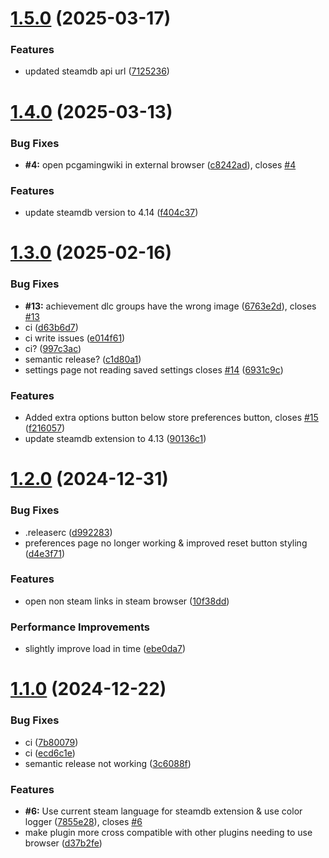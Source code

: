 # [1.5.0](https://github.com/BossSloth/Steam-SteamDB-extension/compare/v1.4.0...v1.5.0) (2025-03-17)


### Features

* updated steamdb api url ([7125236](https://github.com/BossSloth/Steam-SteamDB-extension/commit/7125236cf3841732d3b384ea22787f68a8d4bf34))

# [1.4.0](https://github.com/BossSloth/Steam-SteamDB-extension/compare/v1.3.0...v1.4.0) (2025-03-13)


### Bug Fixes

* **#4:** open pcgamingwiki in external browser ([c8242ad](https://github.com/BossSloth/Steam-SteamDB-extension/commit/c8242adaeab6339ae6af2c9078c4e256f356595a)), closes [#4](https://github.com/BossSloth/Steam-SteamDB-extension/issues/4)


### Features

* update steamdb version to 4.14 ([f404c37](https://github.com/BossSloth/Steam-SteamDB-extension/commit/f404c37e1fb4de9e85954893b5d630265fa2b115))

# [1.3.0](https://github.com/tddebart/Steam-SteamDB-extension/compare/v1.2.0...v1.3.0) (2025-02-16)


### Bug Fixes

* **#13:** achievement dlc groups have the wrong image ([6763e2d](https://github.com/tddebart/Steam-SteamDB-extension/commit/6763e2dbbbe93e11c33413611060b33f93826ea3)), closes [#13](https://github.com/tddebart/Steam-SteamDB-extension/issues/13)
* ci ([d63b6d7](https://github.com/tddebart/Steam-SteamDB-extension/commit/d63b6d7eee758136ca4409bfbf45cddfcd3ed2d6))
* ci write issues ([e014f61](https://github.com/tddebart/Steam-SteamDB-extension/commit/e014f6142dc02d412a5c46791ec8e9c80775dfd9))
* ci? ([997c3ac](https://github.com/tddebart/Steam-SteamDB-extension/commit/997c3acf09647e39efe4560b1d69dae76de9b2a1))
* semantic release? ([c1d80a1](https://github.com/tddebart/Steam-SteamDB-extension/commit/c1d80a179440d0f03147f33f2d6e67c8eb0aafeb))
* settings page not reading saved settings closes [#14](https://github.com/tddebart/Steam-SteamDB-extension/issues/14) ([6931c9c](https://github.com/tddebart/Steam-SteamDB-extension/commit/6931c9c11faacee6e5079ac0e17f89078500d3a1))


### Features

* Added extra options button below store preferences button, closes [#15](https://github.com/tddebart/Steam-SteamDB-extension/issues/15) ([f216057](https://github.com/tddebart/Steam-SteamDB-extension/commit/f216057c874f30788c741aa24d16129f449e6eeb))
* update steamdb extension to 4.13 ([90136c1](https://github.com/tddebart/Steam-SteamDB-extension/commit/90136c1cfab8067b632dd84e058cdd561518ca69))

# [1.2.0](https://github.com/tddebart/Steam-SteamDB-extension/compare/v1.1.0...v1.2.0) (2024-12-31)


### Bug Fixes

* .releaserc ([d992283](https://github.com/tddebart/Steam-SteamDB-extension/commit/d99228336deb31d760950acd25853dbc73b97d0f))
* preferences page no longer working & improved reset button styling ([d4e3f71](https://github.com/tddebart/Steam-SteamDB-extension/commit/d4e3f71741fcbab2d009a82c003ba9388fd242fd))


### Features

* open non steam links in steam browser ([10f38dd](https://github.com/tddebart/Steam-SteamDB-extension/commit/10f38dd22a25b285383410c818f2891054de58d8))


### Performance Improvements

* slightly improve load in time ([ebe0da7](https://github.com/tddebart/Steam-SteamDB-extension/commit/ebe0da7a8263febfaa4c605859dfaea557f39451))

# [1.1.0](https://github.com/tddebart/Steam-SteamDB-extension/compare/v1.0.3...v1.1.0) (2024-12-22)


### Bug Fixes

* ci ([7b80079](https://github.com/tddebart/Steam-SteamDB-extension/commit/7b80079f550565d331119ec34e926793b78ae492))
* ci ([ecd6c1e](https://github.com/tddebart/Steam-SteamDB-extension/commit/ecd6c1e530366e2d059199c564419602dcb108a3))
* semantic release not working ([3c6088f](https://github.com/tddebart/Steam-SteamDB-extension/commit/3c6088fa4549176f313781e2c928b293512f3272))


### Features

* **#6:** Use current steam language for steamdb extension & use color logger ([7855e28](https://github.com/tddebart/Steam-SteamDB-extension/commit/7855e281188a3f61b9003d79cafb0af4342e5e3c)), closes [#6](https://github.com/tddebart/Steam-SteamDB-extension/issues/6)
* make plugin more cross compatible with other plugins needing to use browser ([d37b2fe](https://github.com/tddebart/Steam-SteamDB-extension/commit/d37b2fe25d2f559f8c51aa430caec26415a38df0))
